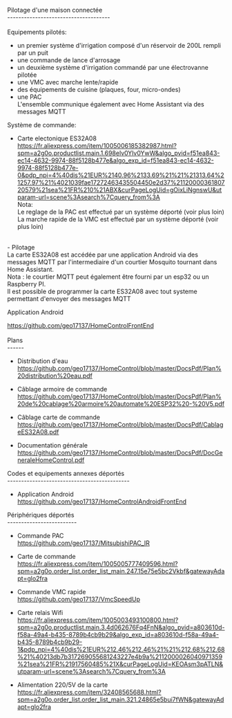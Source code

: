 Pilotage d'une maison connectée<br>
-------------------------------------<br><br>
Equipements pilotés:
- un premier système d'irrigation composé d'un réservoir de 200L rempli par un puit
- une commande de lance d'arrosage
- un deuxième système d'irrigation commandé par une électrovanne pilotée
- une VMC avec marche lente/rapide
- des équipements de cuisine (plaques, four, micro-ondes)
- une PAC<br>
L'ensemble communique également avec Home Assistant via des messages MQTT

Système de commande:<br>
- Carte electonique ES32A08<br>
https://fr.aliexpress.com/item/1005006185382987.html?spm=a2g0o.productlist.main.1.698elv0Ylv0YwW&algo_pvid=f51ea843-ec14-4632-9974-88f5128b477e&algo_exp_id=f51ea843-ec14-4632-9974-88f5128b477e-0&pdp_npi=4%40dis%21EUR%2140.96%2133.69%21%21%21313.64%21257.97%21%4021039fae17272463435504450e2d37%2112000036180720579%21sea%21FR%210%21ABX&curPageLogUid=gOixLiNgnswU&utparam-url=scene%3Asearch%7Cquery_from%3A<br>
  Nota:<br>
  Le reglage de la PAC est effectué par un système déporté (voir plus loin)<br>
  La marche rapide de la VMC est effectué par un système déporté (voir plus loin)<br>
<br>  
- Pilotage<br>
  La carte ES32A08 est accédée par une application Android via des messages MQTT par l'intermediaire
  d'un courtier Mosquito tournant dans Home Assistant.<br>
  Nota : le courtier MQTT peut également être fourni par un esp32 ou un Raspberry PI.<br>
  Il est possible de programmer la carte ES32A08 avec tout systeme permettant d'envoyer des messages MQTT<br>
  
  Application Android<br>

https://github.com/geo17137/HomeControlFrontEnd
<br><br>
Plans<br>
------<br>
- Distribution d'eau<br>
https://github.com/geo17137/HomeControl/blob/master/DocsPdf/Plan%20distribution%20eau.pdf

- Câblage armoire de commande<br>
https://github.com/geo17137/HomeControl/blob/master/DocsPdf/Plan%20de%20cablage%20armoire%20automate%20ESP32%20-%20V5.pdf

- Câblage carte de commande<br>
https://github.com/geo17137/HomeControl/blob/master/DocsPdf/CablageES32A08.pdf

- Documentation générale<br>
https://github.com/geo17137/HomeControl/blob/master/DocsPdf/DocGeneraleHomeControl.pdf

Codes et equipements annexes déportés<br>
--------------------------------------------<br>
- Application Android<br>
https://github.com/geo17137/HomeControlAndroidFrontEnd

Périphériques déportés<br>
-------------------------<br>
- Commande PAC<br>
https://github.com/geo17137/MitsubishiPAC_IR<br>
- Carte de commande<br>
https://fr.aliexpress.com/item/1005005777409596.html?spm=a2g0o.order_list.order_list_main.247.15e75e5bc2Vkbf&gatewayAdapt=glo2fra

- Commande VMC rapide<br>
https://github.com/geo17137/VmcSpeedUp
- Carte relais Wifi<br>
https://fr.aliexpress.com/item/1005003493100800.html?spm=a2g0o.productlist.main.3.4d062676Fq4FnN&algo_pvid=a803610d-f58a-49a4-b435-8789b4cb9b29&algo_exp_id=a803610d-f58a-49a4-b435-8789b4cb9b29-1&pdp_npi=4%40dis%21EUR%212.46%212.46%21%21%212.68%212.68%21%40213db7b317269055681243227e4b9a%2112000026040971359%21sea%21FR%21917560485%21X&curPageLogUid=KEOAsm3pATLN&utparam-url=scene%3Asearch%7Cquery_from%3A
- Alimentation 220/5V de la carte<br>
https://fr.aliexpress.com/item/32408565688.html?spm=a2g0o.order_list.order_list_main.321.24865e5bui7fWN&gatewayAdapt=glo2fra

